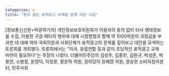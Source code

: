 ```yaml
---
categories: a
title: "동의 없는 표적광고 규제할 법제 마련 시급"
---
```

[정보통신신문=박광하기자] 개인정보보호위원회가 이용자의 동의 없이 타사 행태정보를 수집, 이용한 구글&middot;메타의 행위에 대해 시정명령과 함께 약 1000억원의 과징금을 부과한 데 대해 여러 국회의원과 사회단체가 표적광고의 문제를 짚어보고 대안을 모색하는 토론회를 개최했다. 토론회에서는 "미국, 유럽연합 등과 같이 초당적인 표적광고 규제 마련이 필요하다"는 주장이 나왔다. 더불어민주당의 김성주, 김종민, 김한규, 박성준, 박용진, 소병철, 윤영덕, 이정문, 황운하 의원, 정의당의 장혜영 의원, 경실련 소비자정의센터, 민주사회